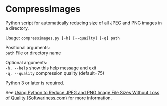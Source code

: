 CompressImages
==============

Python script for automatically reducing size of all JPEG and PNG images in a directory.

Usage: `compressimages.py [-h] [--quailty] [-q] path`

Positional arguments:  
  `path`                File or directory name

Optional arguments:  
  `-h, --help`          show this help message and exit  
  `-q, --quality` compression quality (default=75)  

Python 3 or later is required.

See [Using Python to Reduce JPEG and PNG Image File Sizes Without Loss of Quality (Softwariness.com)](https://www.softwariness.com/articles/reduce-image-file-sizes-using-python/) for more information.
